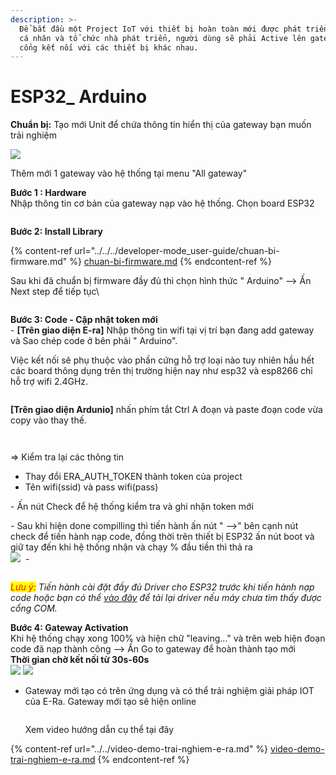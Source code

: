 ```yaml
---
description: >-
  Để bắt đầu một Project IoT với thiết bị hoàn toàn mới được phát triển bởi các
  cá nhân và tổ chức nhà phát triển, người dùng sẽ phải Active lên gateway làm
  cổng kết nối với các thiết bị khác nhau.
---
```


# ESP32\_ Arduino

**Chuẩn bị:**  Tạo mới Unit để chứa thông tin hiển thị của gateway bạn muốn trải nghiệm

![](<../../../.gitbook/assets/image (2) (2) (3).png>)

Thêm mới 1 gateway vào hệ thống tại menu "All gateway"

**Bước 1 : Hardware**\
&#x20;Nhập thông tin cơ bản của gateway nạp vào hệ thống. Chọn board ESP32

<figure><img src="../../../.gitbook/assets/image (10) (1) (2).png" alt=""><figcaption></figcaption></figure>

**Bước 2: Install Library**

{% content-ref url="../../../developer-mode_user-guide/chuan-bi-firmware.md" %}
[chuan-bi-firmware.md](../../../developer-mode\_user-guide/chuan-bi-firmware.md)
{% endcontent-ref %}

Sau khi đã chuẩn bị firmware đầy đủ thì chọn hình thức " Arduino"  --> Ấn Next step để tiếp tục\


<figure><img src="../../../.gitbook/assets/image (13) (4).png" alt=""><figcaption></figcaption></figure>

**Bước 3: Code - Cập nhật token mới**\
\-  **\[Trên giao diện E-ra]** Nhập thông tin wifi tại vị trí bạn đang add gateway và Sao chép code ở bên phải  " Arduino".

Việc kết nối sẽ phụ thuộc vào phần cứng hỗ trợ loại nào tuy nhiên hầu hết các board thông dụng trên thị trường hiện nay như esp32 và esp8266 chỉ hỗ trợ wifi 2.4GHz.

<figure><img src="../../../.gitbook/assets/image (1) (8).png" alt=""><figcaption></figcaption></figure>

**\[Trên giao diện Ardunio]** nhấn phím tắt Ctrl A đoạn và paste đoạn code vừa copy vào thay thế.

<figure><img src="../../../.gitbook/assets/image (2) (6).png" alt=""><figcaption></figcaption></figure>

<figure><img src="../../../.gitbook/assets/image (10) (3).png" alt=""><figcaption></figcaption></figure>

\=> Kiểm tra lại các thông tin

* Thay đổi ERA\_AUTH\_TOKEN thành token của project
* Tên wifi(ssid) và pass wifi(pass)

\- Ấn nút Check để hệ thống kiểm tra và ghi nhận token mới

\- Sau khi hiện done compilling thì tiến hành ấn nút " -->" bên cạnh nút check để tiến hành nạp code, đồng thời trên thiết bị ESP32 ấn nút boot và giữ tay đến khi hệ thống nhận và chạy % đầu tiền thì thả ra\
![](<../../../.gitbook/assets/image (7) (1) (1).png>)      <img src="../../../.gitbook/assets/image (8) (1) (1).png" alt="" data-size="original"> -&#x20;

<figure><img src="../../../.gitbook/assets/image (6) (1) (1).png" alt=""><figcaption></figcaption></figure>

_<mark style="color:red;">Lưu ý:</mark> Tiến hành cài đặt đầy đủ Driver cho ESP32 trước khi tiến hành nạp code hoặc bạn có thể_ [_vào đây_](https://www.silabs.com/developers/usb-to-uart-bridge-vcp-drivers) _để tải lại driver nếu máy chưa tìm thấy được cổng COM._

**Bước 4: Gateway Activation**\
Khi hệ thống chạy xong 100% và hiện chữ "leaving..." và trên web hiện đoạn code đã nạp thành công --> Ấn Go to gateway để hoàn thành tạo mới\
**Thời gian chờ kết nối từ 30s-60s**\
![](<../../../.gitbook/assets/image (2) (2) (2).png>)     ![](<../../../.gitbook/assets/image (11) (1) (1).png>)

*   Gateway mới tạo có trên ứng dụng và có thể trải nghiệm giải pháp IOT của E-Ra. Gateway mới tạo sẽ hiện online\
    &#x20;

    <figure><img src="../../../.gitbook/assets/image (9) (1) (1).png" alt=""><figcaption></figcaption></figure>

    Xem video hướng dẫn cụ thể tại đây&#x20;

{% content-ref url="../../video-demo-trai-nghiem-e-ra.md" %}
[video-demo-trai-nghiem-e-ra.md](../../video-demo-trai-nghiem-e-ra.md)
{% endcontent-ref %}
